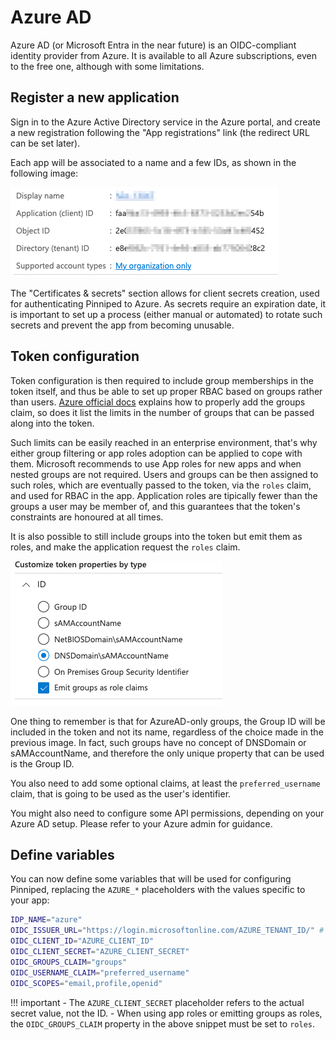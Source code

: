 # Azure AD

Azure AD (or Microsoft Entra in the near future) is an OIDC-compliant identity provider from Azure.
It is available to all Azure subscriptions, even to the free one, although with some limitations.

## Register a new application

Sign in to the Azure Active Directory service in the Azure portal, and create a new registration following the "App registrations" link
(the redirect URL can be set later).

Each app will be associated to a name and a few IDs, as shown in the following image:

![Azure AD App registration](../assets/azuread-app-registration.png)

The "Certificates & secrets" section allows for client secrets creation, used for authenticating Pinniped to Azure.
As secrets require an expiration date, it is important to set up a process (either manual or automated) to rotate such secrets and prevent the app from becoming unusable.

## Token configuration

Token configuration is then required to include group memberships in the token itself, and thus be able to set up proper RBAC based on groups rather than users.
[Azure official docs](https://learn.microsoft.com/en-us/azure/active-directory/hybrid/connect/how-to-connect-fed-group-claims) explains how to properly add the groups claim, so does it list the limits in the number of groups that can be passed along into the token.

Such limits can be easily reached in an enterprise environment, that's why either group filtering or app roles adoption can be applied to cope with them.
Microsoft recommends to use App roles for new apps and when nested groups are not required.
Users and groups can be then assigned to such roles, which are eventually passed to the token, via the `roles` claim, and used for RBAC in the app.
Application roles are tipically fewer than the groups a user may be member of, and this guarantees that the token's constraints are honoured at all times.

It is also possible to still include groups into the token but emit them as roles, and make the application request the `roles` claim.

![Emit groups as role claims](../assets/azuread-emit-groups-as-role-claims.png)

One thing to remember is that for AzureAD-only groups, the Group ID will be included in the token and not its name, regardless of the choice made in the previous image.
In fact, such groups have no concept of DNSDomain or sAMAccountName, and therefore the only unique property that can be used is the Group ID.

You also need to add some optional claims, at least the `preferred_username` claim, that is going to be used as the user's identifier.

You might also need to configure some API permissions, depending on your Azure AD setup.
Please refer to your Azure admin for guidance.

## Define variables

You can now define some variables that will be used for configuring Pinniped,
replacing the `AZURE_*` placeholders with the values specific to your app:

```sh
IDP_NAME="azure"
OIDC_ISSUER_URL="https://login.microsoftonline.com/AZURE_TENANT_ID/" # the trailing slash is mandatory
OIDC_CLIENT_ID="AZURE_CLIENT_ID"
OIDC_CLIENT_SECRET="AZURE_CLIENT_SECRET"
OIDC_GROUPS_CLAIM="groups"
OIDC_USERNAME_CLAIM="preferred_username"
OIDC_SCOPES="email,profile,openid"
```

!!! important
    - The `AZURE_CLIENT_SECRET` placeholder refers to the actual secret value, not the ID.
    - When using app roles or emitting groups as roles, the `OIDC_GROUPS_CLAIM` property in the above snippet must be set to `roles`.
